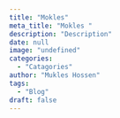 ```yaml
---
title: "Mokles"
meta_title: "Mokles "
description: "Description"
date: null
image: "undefined"
categories: 
  - "Catagories"
author: "Mukles Hossen"
tags: 
  - "Blog"
draft: false
---
```

